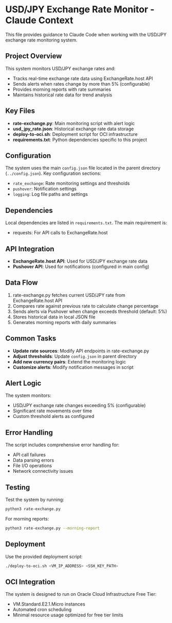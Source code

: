 # USD/JPY Exchange Rate Monitor - Claude Context

This file provides guidance to Claude Code when working with the USD/JPY exchange rate monitoring system.

## Project Overview

This system monitors USD/JPY exchange rates and:
- Tracks real-time exchange rate data using ExchangeRate.host API
- Sends alerts when rates change by more than 5% (configurable)
- Provides morning reports with rate summaries
- Maintains historical rate data for trend analysis

## Key Files

- **rate-exchange.py**: Main monitoring script with alert logic
- **usd_jpy_rate.json**: Historical exchange rate data storage
- **deploy-to-oci.sh**: Deployment script for OCI infrastructure
- **requirements.txt**: Python dependencies specific to this project

## Configuration

The system uses the main `config.json` file located in the parent directory (`../config.json`). Key configuration sections:
- `rate_exchange`: Rate monitoring settings and thresholds
- `pushover`: Notification settings
- `logging`: Log file paths and settings

## Dependencies

Local dependencies are listed in `requirements.txt`. The main requirement is:
- requests: For API calls to ExchangeRate.host

## API Integration

- **ExchangeRate.host API**: Used for USD/JPY exchange rate data
- **Pushover API**: Used for notifications (configured in main config)

## Data Flow

1. rate-exchange.py fetches current USD/JPY rate from ExchangeRate.host API
2. Compares rate against previous rate to calculate change percentage
3. Sends alerts via Pushover when change exceeds threshold (default: 5%)
4. Stores historical data in local JSON file
5. Generates morning reports with daily summaries

## Common Tasks

- **Update rate sources**: Modify API endpoints in rate-exchange.py
- **Adjust thresholds**: Update `config.json` in parent directory
- **Add new currency pairs**: Extend the monitoring logic
- **Customize alerts**: Modify notification messages in script

## Alert Logic

The system monitors:
- USD/JPY exchange rate changes exceeding 5% (configurable)
- Significant rate movements over time
- Custom threshold alerts as configured

## Error Handling

The script includes comprehensive error handling for:
- API call failures
- Data parsing errors
- File I/O operations
- Network connectivity issues

## Testing

Test the system by running:
```bash
python3 rate-exchange.py
```

For morning reports:
```bash
python3 rate-exchange.py --morning-report
```

## Deployment

Use the provided deployment script:
```bash
./deploy-to-oci.sh <VM_IP_ADDRESS> <SSH_KEY_PATH>
```

## OCI Integration

The system is designed to run on Oracle Cloud Infrastructure Free Tier:
- VM.Standard.E2.1.Micro instances
- Automated cron scheduling
- Minimal resource usage optimized for free tier limits